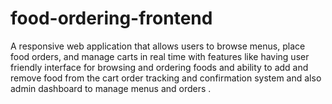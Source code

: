 # food-ordering-frontend
A responsive web application that allows users to browse menus, place food orders, and manage carts in real time with features like having user friendly interface for browsing and ordering foods and ability to add and remove food from the cart order tracking and confirmation system and also admin dashboard to manage menus and orders .
